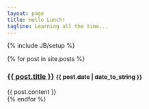 ```yaml
---
layout: page
title: Hello Lunch!
tagline: Learning all the time...
---
```

{% include JB/setup %}

{% for post in site.posts %}
<div class="panel panel-default">
  <div class="panel-heading">
    <h3 class="panel-title"><a href="{{ BASE_PATH }}{{ post.url }}">{{ post.title }}</a>
      <small class="pull-right">{{ post.date | date_to_string }}</small>
    </h3>
  </div>
  <div class="panel-body">
    {{ post.content }}
  </div>
</div>
{% endfor %}


